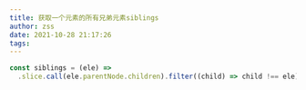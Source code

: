 ```yaml
---
title: 获取一个元素的所有兄弟元素siblings
author: zss
date: 2021-10-28 21:17:26
tags:
---
```


<!-- more -->

```js
const siblings = (ele) =>
  .slice.call(ele.parentNode.children).filter((child) => child !== ele);

```

